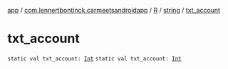 [app](../../../index.md) / [com.lennertbontinck.carmeetsandroidapp](../../index.md) / [R](../index.md) / [string](index.md) / [txt_account](./txt_account.md)

# txt_account

`static val txt_account: `[`Int`](https://kotlinlang.org/api/latest/jvm/stdlib/kotlin/-int/index.html)
`static val txt_account: `[`Int`](https://kotlinlang.org/api/latest/jvm/stdlib/kotlin/-int/index.html)